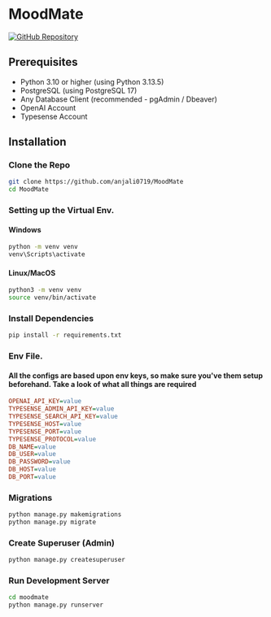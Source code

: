 # MoodMate

[![GitHub Repository](https://img.shields.io/badge/github-MoodMate-blue?style=flat&logo=github)](https://github.com/anjali0719/MoodMate)

## Prerequisites

- Python 3.10 or higher (using Python 3.13.5)
- PostgreSQL (using PostgreSQL 17)
- Any Database Client (recommended - pgAdmin / Dbeaver)
- OpenAI Account
- Typesense Account


## Installation

### Clone the Repo

```bash
git clone https://github.com/anjali0719/MoodMate
cd MoodMate
```

### Setting up the Virtual Env.

#### Windows
```bash
python -m venv venv
venv\Scripts\activate
```

#### Linux/MacOS
```bash
python3 -m venv venv
source venv/bin/activate
```

### Install Dependencies
```bash
pip install -r requirements.txt
```

### Env File.
#### All the configs are based upon env keys, so make sure you've them setup beforehand. Take a look of what all things are required

```ini
OPENAI_API_KEY=value
TYPESENSE_ADMIN_API_KEY=value
TYPESENSE_SEARCH_API_KEY=value
TYPESENSE_HOST=value
TYPESENSE_PORT=value
TYPESENSE_PROTOCOL=value
DB_NAME=value
DB_USER=value
DB_PASSWORD=value
DB_HOST=value
DB_PORT=value
```

### Migrations
```bash
python manage.py makemigrations
python manage.py migrate
```

### Create Superuser (Admin)
```bash
python manage.py createsuperuser
```

### Run Development Server
```bash
cd moodmate
python manage.py runserver
```

